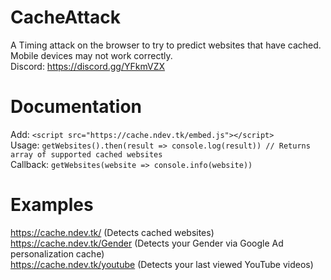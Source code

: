 # CacheAttack
A Timing attack on the browser to try to predict websites that have cached.  
Mobile devices may not work correctly.  
Discord: https://discord.gg/YFkmVZX

# Documentation
Add: `<script src="https://cache.ndev.tk/embed.js"></script>`  
Usage: `getWebsites().then(result => console.log(result)) // Returns array of supported cached websites`  
Callback: `getWebsites(website => console.info(website))`  

# Examples
https://cache.ndev.tk/ (Detects cached websites)  
https://cache.ndev.tk/Gender (Detects your Gender via Google Ad personalization cache)  
https://cache.ndev.tk/youtube (Detects your last viewed YouTube videos)  
